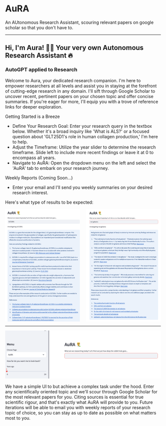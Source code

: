 # AuRA
An AUtonomous Research Assistant, scouring relevant papers on google scholar so that you don't have to. 

---

## Hi, I'm Aura! 🧑‍🔬 Your very own Autonomous Research Assistant 🔥
### AutoGPT applied to Research
Welcome to Aura, your dedicated research companion. I'm here to empower researchers at all levels and assist you in staying at the forefront of cutting-edge research in any domain. I'll sift through Google Scholar to uncover recent, pertinent papers on your chosen topic and offer concise summaries. If you're eager for more, I'll equip you with a trove of reference links for deeper exploration.

Getting Started is a Breeze
- Define Your Research Goal: Enter your research query in the textbox below. Whether it's a broad inquiry like 'What is ALS?' or a focused question about 'GLT25D1's role in human collagen production,' I'm here to help.
- Adjust the Timeframe: Utilize the year slider to determine the research timeframe. Slide left to include more recent findings or leave it at 0 to encompass all years.
- Navigate to AuRA: Open the dropdown menu on the left and select the 'AuRA' tab to embark on your research journey.

Weekly Reports (Coming Soon...)
- Enter your email and I'll send you weekly summaries on your desired research interest.

Here's what type of results to be expected:

<div style="display: flex; justify-content: space-between;">
    <img alt="glt25d1" src="images/glt25d1-full.png" width="48%">
    <img alt="redgalaxies" src="images/redgalaxies-full.png" width="48%">
</div>



---


![AuRA UI](images/aura-ui.png)


We have a simple UI to but achieve a complex task under the hood. Enter any scientifically oriented topic and we'll scour through Google Scholar for the most relevant papers for you. Citing sources is essential for true scientific rigour, and that's exactly what AuRA will provide to you. Future iterations will be able to email you with weekly reports of your research topic of choice, so you can stay as up to date as possible on what matters most to you. 
